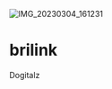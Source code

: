 ![IMG_20230304_161231](https://user-images.githubusercontent.com/126753747/222948190-14db4cfa-2b19-4838-9ebb-3e3f4863d78a.jpg)
# brilink
Dogitalz
